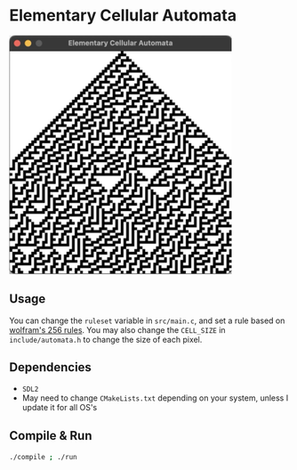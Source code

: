 # Elementary Cellular Automata

<img src="share/showcase.jpg" alt="showcase" width="400"/>

## Usage

You can change the `ruleset` variable in `src/main.c`, and set a rule based on [wolfram's 256 rules](https://mathworld.wolfram.com/ElementaryCellularAutomaton.html). You may also change the `CELL_SIZE` in `include/automata.h` to change the size of each pixel.

## Dependencies

- `SDL2`
- May need to change `CMakeLists.txt` depending on your system, unless I update it for all OS's

## Compile & Run

```bash
./compile ; ./run
```
